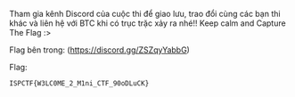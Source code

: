 Tham gia kênh Discord của cuộc thi để giao lưu, trao đổi cùng các bạn thi khác và liên hệ với BTC khi có trục trặc xảy ra nhé!! Keep calm and Capture The Flag :>

Flag bên trong: (https://discord.gg/ZSZqyYabbG)

Flag: 

`
ISPCTF{W3LC0ME_2_M1ni_CTF_90oDLuCK}
`
